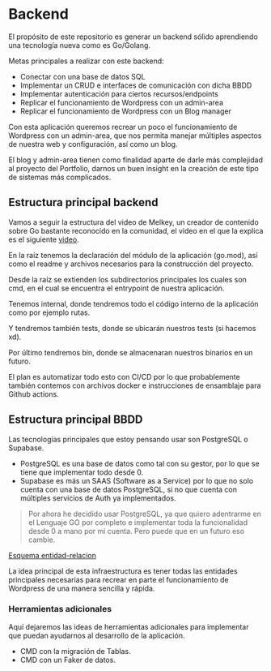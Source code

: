 # Backend
El propósito de este repositorio es generar un backend sólido aprendiendo una tecnología nueva como es Go/Golang.

Metas principales a realizar con este backend:

- Conectar con una base de datos SQL
- Implementar un CRUD e interfaces de comunicación con dicha BBDD
- Implementar autenticación para ciertos recursos/endpoints
- Replicar el funcionamiento de Wordpress con un admin-area
- Replicar el funcionamiento de Wordpress con un Blog manager

Con esta aplicación queremos recrear un poco el funcionamiento de Wordpress con un admin-area, que nos permita manejar múltiples aspectos de nuestra web y configuración, así como un blog.

El blog y admin-area tienen como finalidad aparte de darle más complejidad al proyecto del Portfolio, darnos un buen insight en la creación de este tipo de sistemas más complicados.

## Estructura principal backend
Vamos a seguir la estructura del video de Melkey, un creador de contenido sobre Go bastante reconocido en la comunidad, el video en el que la explica es el siguiente [video](https://www.youtube.com/watch?v=dxPakeBsgl4&ab_channel=Melkey).

En la raíz tenemos la declaración del módulo de la aplicación (go.mod), así como el readme y archivos necesarios para la construcción del proyecto.

Desde la raíz se extienden los subdirectorios principales los cuales son cmd, en el cual se encuentra el entrypoint de nuestra aplicación.

Tenemos internal, donde tendremos todo el código interno de la aplicación como por ejemplo rutas.

Y tendremos también tests, donde se ubicarán nuestros tests (si hacemos xd).

Por último tendremos bin, donde se almacenaran nuestros binarios en un futuro.

El plan es automatizar todo esto con CI/CD por lo que probablemente también contemos con archivos docker e instrucciones de ensamblaje para Github actions.

## Estructura principal BBDD

Las tecnologías principales que estoy pensando usar son PostgreSQL o Supabase.

- PostgreSQL es una base de datos como tal con su gestor, por lo que se tiene que implementar todo desde 0.
- Supabase es más un SAAS (Software as a Service) por lo que no solo cuenta con una base de datos PostgreSQL, si no que cuenta con múltiples servicios de Auth ya implementados.

> Por ahora he decidido usar PostgreSQL, ya que quiero adentrarme en el Lenguaje GO por completo e implementar toda la funcionalidad desde 0 a mano por mi cuenta. Pero puede que en un futuro eso cambie.

[Esquema entidad-relacion](./docs/PortfolioDB.png)

La idea principal de esta infraestructura es tener todas las entidades principales necesarias para recrear en parte el funcionamiento de Wordpress de una manera sencilla y rápida.

### Herramientas adicionales 

Aquí dejaremos las ideas de herramientas adicionales para implementar que puedan ayudarnos al desarrollo de la aplicación.

- CMD con la migración de Tablas.
- CMD con un Faker de datos.
